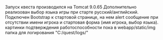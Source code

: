 Запуск квеста производился на Tomcat 9.0.65
Дополнительно реализован выбор языка игры при старте русский/английский.
Подключен Bootstrap к стартовой странице, на нем alert сообщение при отсутствии имени игрока
и стартовая форма (имя игрока, выбор языка).
картинки подтверждения работоспособности пока в webapp/static/img
папка для логирования "C:/quest/logs/"



